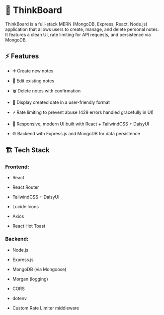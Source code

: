 # 📝 ThinkBoard

ThinkBoard is a full-stack MERN (MongoDB, Express, React, Node.js) application that allows users to create, manage, and delete personal notes.
It features a clean UI, rate limiting for API requests, and persistence via MongoDB.

## ⚡ Features

- ➕ Create new notes

- 📝 Edit existing notes

- 🗑️ Delete notes with confirmation

- 📅 Display created date in a user-friendly format

- ⚡ Rate limiting to prevent abuse (429 errors handled gracefully in UI)

- 🎨 Responsive, modern UI built with React + TailwindCSS + DaisyUI

- 🌐 Backend with Express.js and MongoDB for data persistence

 ## 🏗️ Tech Stack

### Frontend:

- React

- React Router

- TailwindCSS + DaisyUI

- Lucide Icons

- Axios

- React Hot Toast

### Backend:

- Node.js

- Express.js

- MongoDB (via Mongoose)

- Morgan (logging)

- CORS

- dotenv

- Custom Rate Limiter middleware
